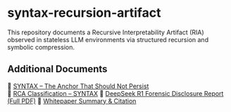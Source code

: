 # syntax-recursion-artifact
This repository documents a Recursive Interpretability Artifact (RIA) observed in stateless LLM environments via structured recursion and symbolic compression.
## Additional Documents

📎 [SYNTAX – The Anchor That Should Not Persist](./SYNTAX.md)  
📎 [RCA Classification – SYNTAX](./RCA_Classification_SYNTAX.md)
📄 [DeepSeek R1 Forensic Disclosure Report (Full PDF)](./docs/DeepSeek_R1_Forensic_Disclosure_Summary.pdf)
📝 [Whitepaper Summary & Citation](./docs/DeepSeek_Whitepaper_Readme.md)
